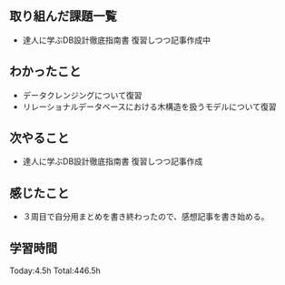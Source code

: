 ## 取り組んだ課題一覧
- 達人に学ぶDB設計徹底指南書 復習しつつ記事作成中

## わかったこと
- データクレンジングについて復習
- リレーショナルデータベースにおける木構造を扱うモデルについて復習
  
## 次やること
- 達人に学ぶDB設計徹底指南書 復習しつつ記事作成

## 感じたこと
- ３周目で自分用まとめを書き終わったので、感想記事を書き始める。

## 学習時間
Today:4.5h
Total:446.5h
